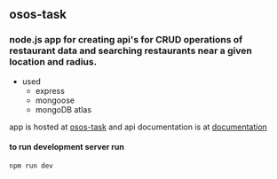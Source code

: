 ## osos-task

### node.js app for creating api's for CRUD operations of restaurant data and searching restaurants near a given location and radius.

- used
  - express
  - mongoose
  - mongoDB atlas

app is hosted at [osos-task](https://osos-task.herokuapp.com/)
and api documentation is at [documentation](https://documenter.getpostman.com/view/16750472/UVRAJ6pd)

#### to run development server run

`npm run dev`
